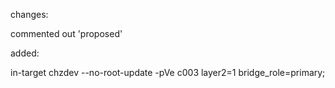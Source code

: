 changes:

commented out 'proposed'

added:

in-target chzdev --no-root-update -pVe c003 layer2=1
bridge_role=primary;
